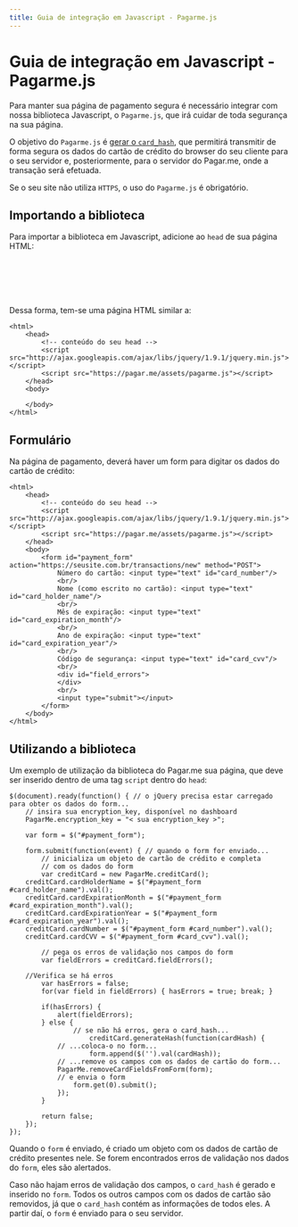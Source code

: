 ```yaml
---
title: Guia de integração em Javascript - Pagarme.js
---
```


# Guia de integração em Javascript - Pagarme.js

Para manter sua página de pagamento segura é necessário integrar com nossa biblioteca Javascript, o `Pagarme.js`, que irá cuidar de toda segurança na sua página.

O objetivo do `Pagarme.js` é [gerar o `card_hash`](/docs/restful-api/card-hash), que permitirá transmitir de forma segura os dados do cartão de crédito do browser do seu cliente para o seu servidor e, posteriormente, para o servidor do Pagar.me, onde a transação será efetuada.

Se o seu site não utiliza `HTTPS`, o uso do `Pagarme.js` é obrigatório.

## Importando a biblioteca

Para importar a biblioteca em Javascript, adicione ao `head` de sua página HTML:

<pre><code data-language="html"><script src="http://ajax.googleapis.com/ajax/libs/jquery/1.9.1/jquery.min.js"></script>
<script src="https://pagar.me/assets/pagarme.js"></script>
</code></pre>

Dessa forma, tem-se uma página HTML similar a:

<pre><code data-language="html">&lt;html&gt;
    &lt;head&gt;
        &lt;!-- conte&uacute;do do seu head --&gt;
        &lt;script src=&quot;http://ajax.googleapis.com/ajax/libs/jquery/1.9.1/jquery.min.js&quot;&gt;&lt;/script&gt;
        &lt;script src=&quot;https://pagar.me/assets/pagarme.js&quot;&gt;&lt;/script&gt;
    &lt;/head&gt;
    &lt;body&gt;
        <!-- conte&uacute;do da sua p&aacute;gina -->
    &lt;/body&gt;
&lt;/html&gt;
</code></pre>

## Formulário

Na página de pagamento, deverá haver um form para digitar os dados do cartão de crédito:

<pre><code data-language="html">&lt;html&gt;
    &lt;head&gt;
        &lt;!-- conte&uacute;do do seu head --&gt;
        &lt;script src=&quot;http://ajax.googleapis.com/ajax/libs/jquery/1.9.1/jquery.min.js&quot;&gt;&lt;/script&gt;
        &lt;script src=&quot;https://pagar.me/assets/pagarme.js&quot;&gt;&lt;/script&gt;
    &lt;/head&gt;
    &lt;body&gt;
        &lt;form id=&quot;payment_form&quot; action=&quot;https://seusite.com.br/transactions/new&quot; method=&quot;POST&quot;&gt;
            Número do cartão: &lt;input type=&quot;text&quot; id=&quot;card_number&quot;/&gt;
            &lt;br/&gt;
            Nome (como escrito no cartão): &lt;input type=&quot;text&quot; id=&quot;card_holder_name&quot;/&gt;
            &lt;br/&gt;
            Mês de expiração: &lt;input type=&quot;text&quot; id=&quot;card_expiration_month&quot;/&gt;
            &lt;br/&gt;
            Ano de expiração: &lt;input type=&quot;text&quot; id=&quot;card_expiration_year&quot;/&gt;
            &lt;br/&gt;
            Código de segurança: &lt;input type=&quot;text&quot; id=&quot;card_cvv&quot;/&gt;
            &lt;br/&gt;
            &lt;div id=&quot;field_errors&quot;&gt;
            &lt;/div&gt;
            &lt;br/&gt;
            &lt;input type=&quot;submit&quot;&gt;&lt;/input&gt;
        &lt;/form&gt;
    &lt;/body&gt;
&lt;/html&gt;
</code></pre>

## Utilizando a biblioteca

Um exemplo de utilização da biblioteca do Pagar.me sua página, que deve ser inserido dentro de uma tag `script` dentro do `head`:

<pre><code data-language="javascript">$(document).ready(function() { // o jQuery precisa estar carregado para obter os dados do form...
    // insira sua encryption_key, disponível no dashboard
    PagarMe.encryption_key = "< sua encryption_key >";

    var form = $("#payment_form");

    form.submit(function(event) { // quando o form for enviado...
        // inicializa um objeto de cartão de crédito e completa
        // com os dados do form
        var creditCard = new PagarMe.creditCard();
	creditCard.cardHolderName = $("#payment_form #card_holder_name").val();
	creditCard.cardExpirationMonth = $("#payment_form #card_expiration_month").val();
	creditCard.cardExpirationYear = $("#payment_form #card_expiration_year").val();
	creditCard.cardNumber = $("#payment_form #card_number").val();
	creditCard.cardCVV = $("#payment_form #card_cvv").val();

        // pega os erros de validação nos campos do form
        var fieldErrors = creditCard.fieldErrors();

	//Verifica se há erros
        var hasErrors = false;
        for(var field in fieldErrors) { hasErrors = true; break; }

		if(hasErrors) {
			alert(fieldErrors);
		} else {
       			// se não há erros, gera o card_hash...
    		    	creditCard.generateHash(function(cardHash) {
			// ...coloca-o no form...
       		     	form.append($('<input type="hidden" name="card_hash"/>').val(cardHash));
			// ...remove os campos com os dados de cartão do form...
			PagarMe.removeCardFieldsFromForm(form);
			// e envia o form
      			form.get(0).submit();
        	});
		}

        return false;
    });
});
</code></pre>

Quando o `form` é enviado, é criado um objeto com os dados de cartão de crédito presentes nele. Se forem encontrados erros de validação nos dados do `form`, eles são alertados.

Caso não hajam erros de validação dos campos, o `card_hash` é gerado e inserido no `form`. Todos os outros campos com os dados de cartão são removidos, já que o `card_hash` contém as informações de todos eles. A partir daí, o `form` é enviado para o seu servidor.
